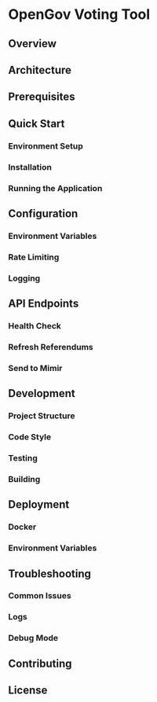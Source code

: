 # OpenGov Voting Tool

## Overview

## Architecture

## Prerequisites

## Quick Start

### Environment Setup

### Installation

### Running the Application

## Configuration

### Environment Variables

### Rate Limiting

### Logging

## API Endpoints

### Health Check

### Refresh Referendums

### Send to Mimir

## Development

### Project Structure

### Code Style

### Testing

### Building

## Deployment

### Docker

### Environment Variables

## Troubleshooting

### Common Issues

### Logs

### Debug Mode

## Contributing

## License 
